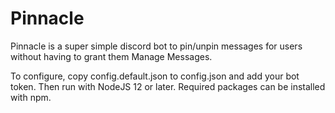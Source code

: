 # Pinnacle
Pinnacle is a super simple discord bot to pin/unpin messages for users without having to grant them Manage Messages.

To configure, copy config.default.json to config.json and add your bot token. Then run with NodeJS 12 or later. Required packages can be installed with npm.
